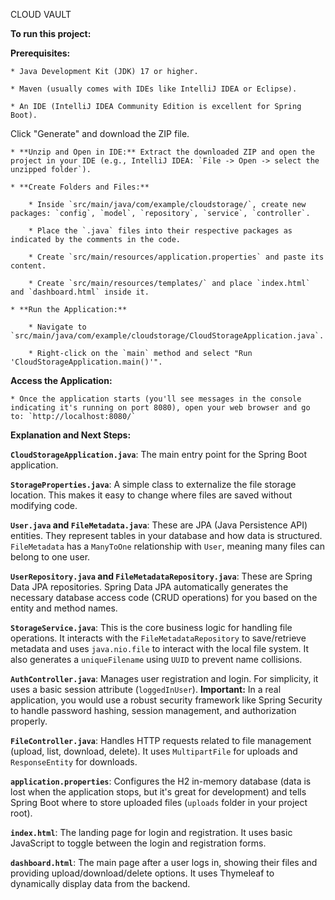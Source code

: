 CLOUD VAULT

**To run this project:**

**Prerequisites:**

    * Java Development Kit (JDK) 17 or higher.

    * Maven (usually comes with IDEs like IntelliJ IDEA or Eclipse).

    * An IDE (IntelliJ IDEA Community Edition is excellent for Spring Boot).

Click "Generate" and download the ZIP file.

    * **Unzip and Open in IDE:** Extract the downloaded ZIP and open the project in your IDE (e.g., IntelliJ IDEA: `File -> Open -> select the unzipped folder`).

    * **Create Folders and Files:**

        * Inside `src/main/java/com/example/cloudstorage/`, create new packages: `config`, `model`, `repository`, `service`, `controller`.

        * Place the `.java` files into their respective packages as indicated by the comments in the code.

        * Create `src/main/resources/application.properties` and paste its content.

        * Create `src/main/resources/templates/` and place `index.html` and `dashboard.html` inside it.

    * **Run the Application:**

        * Navigate to `src/main/java/com/example/cloudstorage/CloudStorageApplication.java`.

        * Right-click on the `main` method and select "Run 'CloudStorageApplication.main()'".

 **Access the Application:**

    * Once the application starts (you'll see messages in the console indicating it's running on port 8080), open your web browser and go to: `http://localhost:8080/`

**Explanation and Next Steps:**

 **`CloudStorageApplication.java`**: The main entry point for the Spring Boot application.

 **`StorageProperties.java`**: A simple class to externalize the file storage location. This makes it easy to change where files are saved without modifying code.

 **`User.java` and `FileMetadata.java`**: These are JPA (Java Persistence API) entities. They represent tables in your database and how data is structured. `FileMetadata` has a `ManyToOne` relationship with `User`, meaning many files can belong to one user.

 **`UserRepository.java` and `FileMetadataRepository.java`**: These are Spring Data JPA repositories. Spring Data JPA automatically generates the necessary database access code (CRUD operations) for you based on the entity and method names.

 **`StorageService.java`**: This is the core business logic for handling file operations. It interacts with the `FileMetadataRepository` to save/retrieve metadata and uses `java.nio.file` to interact with the local file system. It also generates a `uniqueFilename` using `UUID` to prevent name collisions.

 **`AuthController.java`**: Manages user registration and login. For simplicity, it uses a basic session attribute (`loggedInUser`). **Important:** In a real application, you would use a robust security framework like Spring Security to handle password hashing, session management, and authorization properly.

 **`FileController.java`**: Handles HTTP requests related to file management (upload, list, download, delete). It uses `MultipartFile` for uploads and `ResponseEntity` for downloads.

 **`application.properties`**: Configures the H2 in-memory database (data is lost when the application stops, but it's great for development) and tells Spring Boot where to store uploaded files (`uploads` folder in your project root).

 **`index.html`**: The landing page for login and registration. It uses basic JavaScript to toggle between the login and registration forms.

 **`dashboard.html`**: The main page after a user logs in, showing their files and providing upload/download/delete options. It uses Thymeleaf to dynamically display data from the backend.
